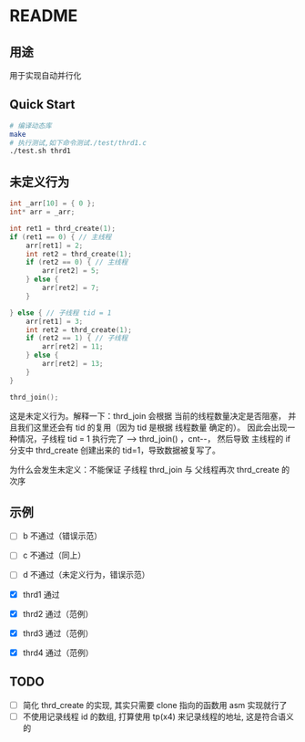 # README

## 用途

用于实现自动并行化

## Quick Start

```bash
# 编译动态库
make
# 执行测试,如下命令测试./test/thrd1.c
./test.sh thrd1
```

## 未定义行为

```c
int _arr[10] = { 0 };
int* arr = _arr;

int ret1 = thrd_create(1);
if (ret1 == 0) { // 主线程
	arr[ret1] = 2;
	int ret2 = thrd_create(1);
	if (ret2 == 0) { // 主线程
		arr[ret2] = 5;
	} else {
		arr[ret2] = 7;
	}

} else { // 子线程 tid = 1
	arr[ret1] = 3;
	int ret2 = thrd_create(1);
	if (ret2 == 1) { // 子线程
		arr[ret2] = 11;
	} else {
		arr[ret2] = 13;
	}
}

thrd_join();
```

这是未定义行为。解释一下：thrd_join 会根据 当前的线程数量决定是否阻塞，
并且我们这里还会有 tid 的复用（因为 tid 是根据 线程数量 确定的）。
因此会出现一种情况，子线程 tid = 1 执行完了 --> thrd_join() ，cnt--，
然后导致 主线程的 if 分支中 thrd_create 创建出来的 tid=1，导致数据被复写了。

为什么会发生未定义：不能保证 子线程 thrd_join 与 父线程再次 thrd_create 的次序

## 示例

- [ ] b 不通过（错误示范）
- [ ] c 不通过（同上）
- [ ] d 不通过（未定义行为，错误示范）

- [x] thrd1 通过
- [x] thrd2 通过（范例）
- [x] thrd3 通过（范例）
- [x] thrd4 通过（范例）

## TODO

- [ ] 简化 thrd_create 的实现, 其实只需要 clone 指向的函数用 asm 实现就行了
- [ ] 不使用记录线程 id 的数组, 打算使用 tp(x4) 来记录线程的地址, 这是符合语义的
